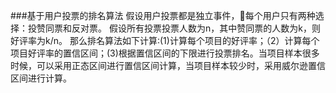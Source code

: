 
###基于用户投票的排名算法
假设用户投票都是独立事件，每个用户只有两种选择：投赞同票和反对票。
假设所有投票投票人数为n，其中赞同票的人数为k，则好评率为k/n。
那么排名算法如下计算:(1)计算每个项目的好评率；（2）计算每个项目好评率的置信区间；(3)根据置信区间的下限进行投票排名。当项目样本很多时候，可以采用正态区间进行置信区间计算，当项目样本较少时，采用威尔逊置信区间进行计算。